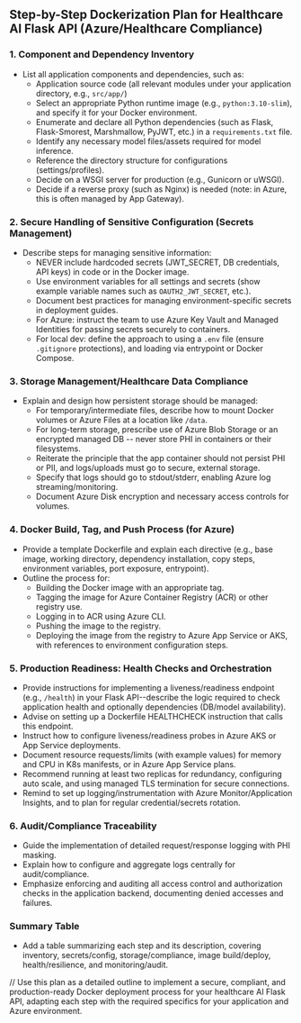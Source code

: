## Step-by-Step Dockerization Plan for Healthcare AI Flask API (Azure/Healthcare Compliance)

### 1. Component and Dependency Inventory
- List all application components and dependencies, such as:
  - Application source code (all relevant modules under your application directory, e.g., `src/app/`)
  - Select an appropriate Python runtime image (e.g., `python:3.10-slim`), and specify it for your Docker environment.
  - Enumerate and declare all Python dependencies (such as Flask, Flask-Smorest, Marshmallow, PyJWT, etc.) in a `requirements.txt` file.
  - Identify any necessary model files/assets required for model inference.
  - Reference the directory structure for configurations (settings/profiles).
  - Decide on a WSGI server for production (e.g., Gunicorn or uWSGI).
  - Decide if a reverse proxy (such as Nginx) is needed (note: in Azure, this is often managed by App Gateway).

### 2. Secure Handling of Sensitive Configuration (Secrets Management)
- Describe steps for managing sensitive information:
  - NEVER include hardcoded secrets (JWT_SECRET, DB credentials, API keys) in code or in the Docker image.
  - Use environment variables for all settings and secrets (show example variable names such as `OAUTH2_JWT_SECRET`, etc.).
  - Document best practices for managing environment-specific secrets in deployment guides.
  - For Azure: instruct the team to use Azure Key Vault and Managed Identities for passing secrets securely to containers.
  - For local dev: define the approach to using a `.env` file (ensure `.gitignore` protections), and loading via entrypoint or Docker Compose.

### 3. Storage Management/Healthcare Data Compliance
- Explain and design how persistent storage should be managed:
  - For temporary/intermediate files, describe how to mount Docker volumes or Azure Files at a location like `/data`.
  - For long-term storage, prescribe use of Azure Blob Storage or an encrypted managed DB -- never store PHI in containers or their filesystems.
  - Reiterate the principle that the app container should not persist PHI or PII, and logs/uploads must go to secure, external storage.
  - Specify that logs should go to stdout/stderr, enabling Azure log streaming/monitoring.
  - Document Azure Disk encryption and necessary access controls for volumes.

### 4. Docker Build, Tag, and Push Process (for Azure)
- Provide a template Dockerfile and explain each directive (e.g., base image, working directory, dependency installation, copy steps, environment variables, port exposure, entrypoint).
- Outline the process for:
  - Building the Docker image with an appropriate tag.
  - Tagging the image for Azure Container Registry (ACR) or other registry use.
  - Logging in to ACR using Azure CLI.
  - Pushing the image to the registry.
  - Deploying the image from the registry to Azure App Service or AKS, with references to environment configuration steps.

### 5. Production Readiness: Health Checks and Orchestration
- Provide instructions for implementing a liveness/readiness endpoint (e.g., `/health`) in your Flask API--describe the logic required to check application health and optionally dependencies (DB/model availability).
- Advise on setting up a Dockerfile HEALTHCHECK instruction that calls this endpoint.
- Instruct how to configure liveness/readiness probes in Azure AKS or App Service deployments.
- Document resource requests/limits (with example values) for memory and CPU in K8s manifests, or in Azure App Service plans.
- Recommend running at least two replicas for redundancy, configuring auto scale, and using managed TLS termination for secure connections.
- Remind to set up logging/instrumentation with Azure Monitor/Application Insights, and to plan for regular credential/secrets rotation.

### 6. Audit/Compliance Traceability
- Guide the implementation of detailed request/response logging with PHI masking.
- Explain how to configure and aggregate logs centrally for audit/compliance.
- Emphasize enforcing and auditing all access control and authorization checks in the application backend, documenting denied accesses and failures.

### Summary Table
- Add a table summarizing each step and its description, covering inventory, secrets/config, storage/compliance, image build/deploy, health/resilience, and monitoring/audit.

// Use this plan as a detailed outline to implement a secure, compliant, and production-ready Docker deployment process for your healthcare AI Flask API, adapting each step with the required specifics for your application and Azure environment.